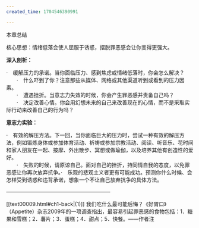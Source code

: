 ```yaml
---
created_time: 1704546390991

---
```

本章总结

核心思想：情绪低落会使人屈服于诱惑，摆脱罪恶感会让你变得更强大。

**深入剖析：**

·　缓解压力的承诺。当你面临压力、感到焦虑或情绪低落时，你会怎么解决？  
　　·　什么吓到了你？注意那些从媒体、网络或其他渠道听到或看到的压力因素。  
　　·　遭遇挫折。当意志力失效的时候，你会产生罪恶感并责备自己吗？  
　　·　决定改善心情。你会用幻想未来的自己来改善现在的心情，而不是采取实际行动来改善自己的行为吗？

**意志力实验：**

·　有效的解压方法。下一回，当你面临巨大的压力时，尝试一种有效的解压方法，例如锻炼身体或参加体育活动、祈祷或参加宗教活动、阅读、听音乐、花时间和家人朋友在一起、按摩、外出散步、冥想或做瑜伽，以及培养其他有创造性的爱好。  
　　·　失败的时候，请原谅自己。面对自己的挫折，持同情自我的态度，以免罪恶感让你再次放弃抗争。·　乐观的悲观主义者更有可能成功。预测你什么时候、会怎样受到诱惑和违背承诺，想象一个不让自己放弃抗争的具体方法。

————————————————————

[[text00009.html#ch1-back\|(1)]] 我们吃什么最可能后悔？《好胃口》（Appetite）杂志2009年的一项调查指出，最容易引起罪恶感的食物包括：1．糖果和雪糕；2．薯片；3．蛋糕；4．甜点；5．快餐。——作者注